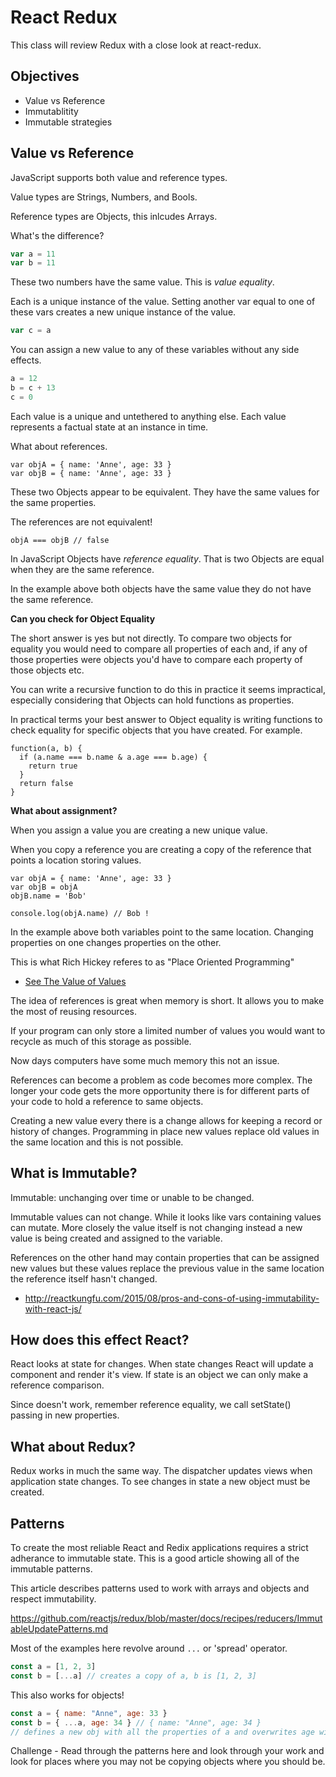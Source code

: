 # React Redux

This class will review Redux with a close look at react-redux.

## Objectives 

- Value vs Reference
- Immutablitity
- Immutable strategies  

## Value vs Reference

JavaScript supports both value and reference types. 

Value types are Strings, Numbers, and Bools. 

Reference types are Objects, this inlcudes Arrays. 

What's the difference? 

```JavaScript
var a = 11
var b = 11
```

These two numbers have the same value. This is _value equality_.

Each is a unique instance of the value. Setting another var equal to
one of these vars creates a new unique instance of the value. 

```JavaScript
var c = a
```

You can assign a new value to any of these variables without any side
effects. 

```JavaScript
a = 12
b = c + 13
c = 0
```

Each value is a unique and untethered to anything else. Each value 
represents a factual state at an instance in time. 

What about references. 

```
var objA = { name: 'Anne', age: 33 }
var objB = { name: 'Anne', age: 33 }
```

These two Objects appear to be equivalent. They have the same values 
for the same properties. 

The references are not equivalent!

```
objA === objB // false
```

In JavaScript Objects have _reference equality_.
That is two Objects are equal when they are the same reference. 

In the example above both objects have the same value they do not have 
the same reference. 

**Can you check for Object Equality**

The short answer is yes but not directly. To compare two objects for equality
you would need to compare all properties of each and, if any of those 
properties were objects you'd have to compare each property of those
objects etc. 

You can write a recursive function to do this in practice it seems impractical, 
especially considering that Objects can hold functions as properties. 

In practical terms your best answer to Object equality is writing 
functions to check equality for specific objects that you have created. 
For example. 

```
function(a, b) {
  if (a.name === b.name & a.age === b.age) {
    return true
  } 
  return false
}
```

**What about assignment?** 

When you assign a value you are creating a new unique value. 

When you copy a reference you are creating a copy of the reference 
that points a location storing values. 

```
var objA = { name: 'Anne', age: 33 }
var objB = objA
objB.name = 'Bob'

console.log(objA.name) // Bob !
```

In the example above both variables point to the same location. 
Changing properties on one changes properties on the other. 

This is what Rich Hickey referes to as "Place Oriented Programming"

- [See The Value of Values](https://www.youtube.com/watch?v=-6BsiVyC1kM)

The idea of references is great when memory is short. It allows 
you to make the most of reusing resources. 

If your program can only store a limited number of values you would
want to recycle as much of this storage as possible. 

Now days computers have some much memory this not an issue. 

References can become a problem as code becomes more complex. The longer 
your code gets the more opportunity there is for different parts of your 
code to hold a reference to same objects.

Creating a new value every there is a change allows for keeping a record 
or history of changes. Programming in place new values replace old 
values in the same location and this is not possible. 

## What is Immutable?

Immutable: unchanging over time or unable to be changed.

Immutable values can not change. While it looks like vars containing 
values can mutate. More closely the value itself is not changing instead
a new value is being created and assigned to the variable. 

References on the other hand may contain properties that can be assigned 
new values but these values replace the previous value in the same location
the reference itself hasn't changed. 

- http://reactkungfu.com/2015/08/pros-and-cons-of-using-immutability-with-react-js/

## How does this effect React?

React looks at state for changes. When state changes React will update 
a component and render it's view. If state is an object we can only 
make a reference comparison. 

Since doesn't work, remember reference equality, we call setState() 
passing in new properties.  

## What about Redux?

Redux works in much the same way. The dispatcher updates views when 
application state changes. To see changes in state a new object 
must be created. 

## Patterns 

To create the most reliable React and Redix applications requires a 
strict adherance to immutable state. This is a good article showing 
all of the immutable patterns. 

This article describes patterns used to work with arrays and objects 
and respect immutability. 

https://github.com/reactjs/redux/blob/master/docs/recipes/reducers/ImmutableUpdatePatterns.md

Most of the examples here revolve around `...` or 'spread' operator.

```JavaScript
const a = [1, 2, 3]
const b = [...a] // creates a copy of a, b is [1, 2, 3]
```

This also works for objects!


```JavaScript
const a = { name: "Anne", age: 33 }
const b = { ...a, age: 34 } // { name: "Anne", age: 34 }
// defines a new obj with all the properties of a and overwrites age with 34
```

Challenge - Read through the patterns here and look through your 
work and look for places where you may not be copying objects 
where you should be. 

